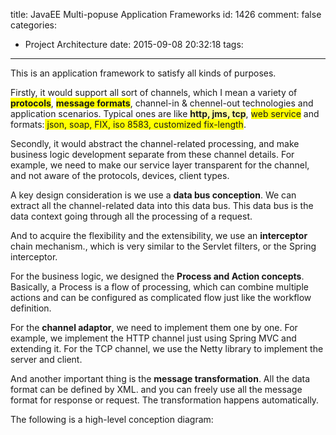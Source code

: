 title: JavaEE Multi-popuse Application Frameworks
id: 1426
comment: false
categories:
  - Project Architecture
date: 2015-09-08 20:32:18
tags:
---

This is an application framework to satisfy all kinds of purposes.

Firstly, it would support all sort of channels, which I mean a variety of **<span style="background-color: #ffff00;">protocols</span>**, <span style="background-color: #ffff00;">**message formats**</span>, channel-in &amp; chennel-out technologies and application scenarios. Typical ones are like <span style="background-color: #ffff99;">**http, jms, tcp**</span>, <span style="background-color: #ffff00;">web service</span> and formats:<span style="background-color: #ffff00;"> json, soap, FIX, iso 8583, customized fix-length</span>.

Secondly, it would abstract the channel-related processing, and make business logic development separate from these channel details. For example, we need to make our service layer transparent for the channel, and not aware of the protocols, devices, client types.

A key design consideration is we use a **data bus conception**. We can extract all the channel-related data into this data bus. This data bus is the data context going through all the processing of a request.

And to acquire the flexibility and the extensibility, we use an **interceptor** chain mechanism., which is very similar to the Servlet filters, or the Spring interceptor.

For the business logic, we designed the **Process and Action concepts**. Basically, a Process is a flow of processing, which can combine multiple actions and can be configured as complicated flow just like the workflow definition.

For the **channel adaptor**, we need to implement them one by one. For example, we implement the HTTP channel just using Spring MVC and extending it. For the TCP channel, we use the Netty library to implement the server and client.

And another important thing is the **message transformation**. All the data format can be defined by XML. and you can freely use all the message format for response or request. The transformation happens automatically.

The following is a high-level conception diagram:

&nbsp;